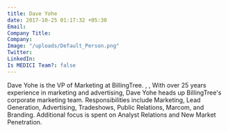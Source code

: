 ```yaml
---
title: Dave Yohe
date: 2017-10-25 01:17:32 +05:30
Email: 
Company Title: 
Company: 
Image: "/uploads/Default_Person.png"
Twitter: 
LinkedIn: 
Is MEDICI Team?: false
---
```


Dave Yohe is the VP of Marketing at BillingTree. , , With over 25 years experience in marketing and advertising, Dave Yohe heads up BillingTree's corporate marketing team. Responsibilities include Marketing, Lead Generation, Advertising, Tradeshows, Public Relations, Marcom, and Branding. Additional focus is spent on Analyst Relations and New Market Penetration.